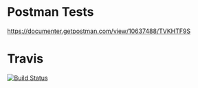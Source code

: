 # Postman Tests
https://documenter.getpostman.com/view/10637488/TVKHTF9S

# Travis
[![Build Status](https://travis-ci.org/sain120/SOS1920-Sept.svg?branch=master)](https://travis-ci.org/sain120/SOS1920-Sept)